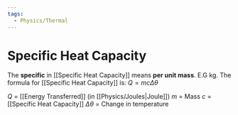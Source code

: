 ```yaml
---
tags:
  - Physics/Thermal
---
```

# Specific Heat Capacity

The **specific** in [[Specific Heat Capacity]] means **per unit mass**. E.G kg.
The formula for [[Specific Heat Capacity]] is:
$Q = mc\Delta \theta$

$Q$ = [[Energy Transferred]] (in [[Physics/Joules|Joule]])
$m$ = Mass
$c$ = [[Specific Heat Capacity]]
$\Delta\theta$ = Change in temperature